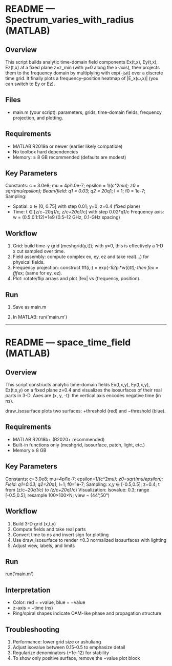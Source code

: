 README — Spectrum_varies_with_radius (MATLAB)
=====================================================================================

Overview
--------
This script builds analytic time-domain field components Ex(t,x), Ey(t,x), Ez(t,x) at a fixed plane z=z_min (with y=0 along the x-axis), then projects them to the frequency domain by multiplying with exp(-jωt) over a discrete time grid. It finally plots a frequency–position heatmap of |E_x(ω,x)| (you can switch to Ey or Ez).

Files
-----
- main.m (your script): parameters, grids, time-domain fields, frequency projection, and plotting.

Requirements
------------
- MATLAB R2019a or newer (earlier likely compatible)
- No toolbox hard dependencies
- Memory: ≥ 8 GB recommended (defaults are modest)

Key Parameters
---------------
Constants:
  c = 3.0e8; mu = 4*pi*1.0e-7; epsilon = 1/(c^2*mu); z0 = sqrt(mu/epsilon);
Beam/field:
  q1 = 0.03; q2 = 20*q1; l = 1; f0 = 1e-7;
Sampling:
  - Spatial: x ∈ [0, 0.75] with step 0.01; y=0; z=0.4 (fixed plane)
  - Time: t ∈ [z/c−20*q1/c, z/c+20*q1/c] with step 0.02*q1/c
Frequency axis:
  w = (0.5:0.1:12)*1e9 (0.5–12 GHz, 0.1-GHz spacing)

Workflow
--------
1. Grid: build time–y grid (meshgrid(y,t)); with y=0, this is effectively a 1-D x cut sampled over time.
2. Field assembly: compute complex ex, ey, ez and take real(...) for physical fields.
3. Frequency projection: construct fff(i,:) = exp(-1i*2*pi*w(i)*tt); then fex = fff*ex; (same for ey, ez).
4. Plot: rotate/flip arrays and plot |fex| vs (frequency, position).

Run
---
1. Save as main.m

2. In MATLAB:
   run('main.m')



------------------------------------------------------------------------------------

README — space_time_field (MATLAB)
===============================================================================

Overview
--------
This script constructs analytic time-domain fields Ex(t,x,y), Ey(t,x,y), Ez(t,x,y) on a fixed plane z=0.4 and visualizes the isosurfaces of their real parts in 3-D. Axes are (x, y, -t): the vertical axis encodes negative time (in ns).

draw_isosurface plots two surfaces: +threshold (red) and −threshold (blue).

Requirements
------------
- MATLAB R2018b+ (R2020+ recommended)
- Built-in functions only (meshgrid, isosurface, patch, light, etc.)
- Memory ≥ 8 GB

Key Parameters
---------------
Constants:
  c=3.0e8; mu=4*pi*1e-7; epsilon=1/(c^2*mu); z0=sqrt(mu/epsilon);
Field:
  q1=0.03; q2=20*q1; l=1; f0=1e-7;
Sampling:
  x,y ∈ [-0.5,0.5]; z=0.4; t from (z/c−20*q1/c) to (z/c+20*q1/c)
Visualization:
  Isovalue: 0.3; range [-0.5,0.5]; resample 100×100×N; view ~ (44°,50°)

Workflow
--------
1. Build 3-D grid (x,t,y)
2. Compute fields and take real parts
3. Convert time to ns and invert sign for plotting
4. Use draw_isosurface to render ±0.3 normalized isosurfaces with lighting
5. Adjust view, labels, and limits

Run
---
run('main.m')

Interpretation
--------------
- Color: red = +value, blue = −value
- z-axis = −time (ns)
- Ring/spiral shapes indicate OAM-like phase and propagation structure

Troubleshooting
---------------
1. Performance: lower grid size or ashuliang
2. Adjust isovalue between 0.15–0.5 to emphasize detail
3. Regularize denominators (+1e-12) for stability
4. To show only positive surface, remove the −value plot block


